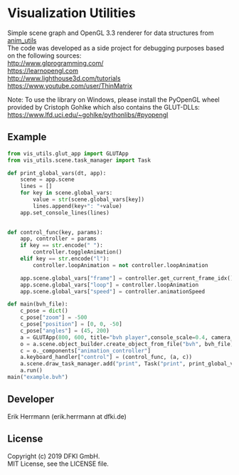 # Visualization Utilities

Simple scene graph and OpenGL 3.3 renderer for data structures from [anim_utils](https://github.com/eherr/anim_utils.git)  
The code was developed as a side project for debugging purposes based on the following sources:  
http://www.glprogramming.com/  
https://learnopengl.com  
http://www.lighthouse3d.com/tutorials  
https://www.youtube.com/user/ThinMatrix  


Note: To use the library on Windows, please install the PyOpenGL wheel provided by Cristoph Gohlke which also contains the GLUT-DLLs:
https://www.lfd.uci.edu/~gohlke/pythonlibs/#pyopengl


## Example 

```python   
from vis_utils.glut_app import GLUTApp
from vis_utils.scene.task_manager import Task

def print_global_vars(dt, app):
    scene = app.scene
    lines = []
    for key in scene.global_vars:
        value = str(scene.global_vars[key])
        lines.append(key+": "+value)
    app.set_console_lines(lines)

    
def control_func(key, params):
    app, controller = params
    if key == str.encode(" "):
        controller.toggleAnimation()
    elif key == str.encode("l"):
        controller.loopAnimation = not controller.loopAnimation

    app.scene.global_vars["frame"] = controller.get_current_frame_idx()
    app.scene.global_vars["loop"] = controller.loopAnimation
    app.scene.global_vars["speed"] = controller.animationSpeed

def main(bvh_file):
    c_pose = dict()
    c_pose["zoom"] = -500
    c_pose["position"] = [0, 0, -50]
    c_pose["angles"] = (45, 200)
    a = GLUTApp(800, 600, title="bvh player",console_scale=0.4, camera_pose=c_pose)
    o = a.scene.object_builder.create_object_from_file("bvh", bvh_file)
    c = o._components["animation_controller"]
    a.keyboard_handler["control"] = (control_func, (a, c))
    a.scene.draw_task_manager.add("print", Task("print", print_global_vars, a))
    a.run()
main("example.bvh")


```
## Developer

Erik Herrmann (erik.herrmann at dfki.de)



## License
Copyright (c) 2019 DFKI GmbH.  
MIT License, see the LICENSE file.



